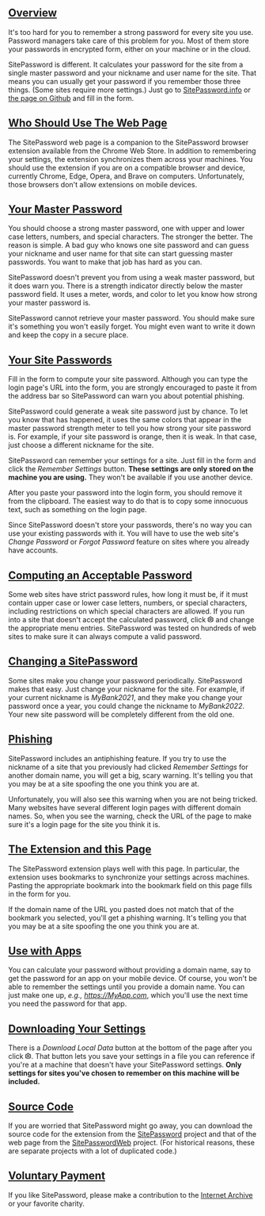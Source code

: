 [Overview](#overview)
---------------------

It's too hard for you to remember a strong password for every site you use. Password managers take care of this problem for you. Most of them store your passwords in encrypted form, either on your machine or in the cloud.

SitePassword is different. It calculates your password for the site from a single master password and your nickname and user name for the site. That means you can usually get your password if you remember those three things. (Some sites require more settings.) Just go to [SitePassword.info](https://sitepassword.info) or [the page on Github](https://alanhkarp.github.io/SitePasswordWeb) and fill in the form. 

[Who Should Use The Web Page](#who)
---------------------

The SitePassword web page is a companion to the SitePassword browser extension
available from the Chrome Web Store.
In addition to remembering your settings, the extension synchronizes them 
across your machines.  You should use the extension if you are on a 
compatible browser and device, currently Chrome, Edge, Opera, and Brave on computers. 
Unfortunately, those browsers don't allow extensions on mobile devices.


[Your Master Password](#masterpassword)
---------------------------------------

You should choose a strong master password, one with upper and 
lower case letters, numbers, and special characters.  The stronger
the better.  The reason is simple.  A bad guy who knows one site 
password and can guess your nickname and user name for that site
can start guessing master passwords.  You want to make that job 
has hard as you can.

SitePassword doesn't prevent you from using a weak master password,
but it does warn you.  There is a strength indicator directly below 
the master password field.  It uses a meter, words, and color to 
let you know how strong your master password is. 

SitePassword cannot retrieve your master password. 
You should make sure it's something you won't easily forget.  You 
might even want to write it down and keep the copy in a secure place.

[Your Site Passwords](#sitepw)
-------------------------------------------

Fill in the form to compute your site password.  Although you can 
type the login page's URL into the form, you are strongly encouraged 
to paste it from the address bar so SitePassword can warn you about 
potential phishing.

SitePassword could generate a weak site password just by chance. 
To let you know that has happened, it uses the same colors that 
appear in the master password 
strength meter to tell you how strong your site password is.  For 
example, if your site password is orange, then it is weak. 
In that case, just choose a different nickname for the site.

SitePassword can remember your settings for a site.  Just fill in 
the form and click the *Remember Settings* button.  **These 
settings are only stored on the machine you are using.**  They won't 
be available if you use another device.

After you paste your password into the login form, you should remove
it from the clipboard.  The easiest way to do that is to copy some 
innocuous text, such as something on the login page.

Since SitePassword doesn't store your passwords, there's no way
you can use your existing passwords with it.  You will have to use 
the web site's <em>Change Password</em> or <em>Forgot Password</em>
feature on sites where you already have accounts.


[Computing an Acceptable Password](#acceptable)
--------------------------

Some web sites have strict password rules, how long it must be,
if it must contain upper case or lower case letters, numbers, or
special characters, including restrictions on which special
characters are allowed.  If you run into a site that doesn't 
accept the calculated password, 
click  <svg width="12px" height="12px" viewBox="2 1 20 20" xmlns="http://www.w3.org/2000/svg" fill="none">
    <path stroke="currentColor" stroke-linecap="round" stroke-linejoin="round" stroke-width="2" d="M14 21h-4l-.551-2.48a6.991 6.991 0 0 1-1.819-1.05l-2.424.763-2-3.464 1.872-1.718a7.055 7.055 0 0 1 0-2.1L3.206 9.232l2-3.464 2.424.763A6.992 6.992 0 0 1 9.45 5.48L10 3h4l.551 2.48a6.992 6.992 0 0 1 1.819 1.05l2.424-.763 2 3.464-1.872 1.718a7.05 7.05 0 0 1 0 2.1l1.872 1.718-2 3.464-2.424-.763a6.99 6.99 0 0 1-1.819 1.052L14 21z"/><circle cx="12" cy="12" r="3" stroke="currentColor" stroke-width="2"/>
</svg>
and change the appropriate menu entries.  SitePassword 
was tested on hundreds of web sites to make sure it can always 
compute a valid password.

[Changing a SitePassword](#change)
----------------------

Some sites make you change your password periodically.  SitePassword
makes that easy.  Just change your nickname for the site.  For example, 
if your current nickname is *MyBank2021*, and they make you change 
your password once a year, you could change the nickname to 
*MyBank2022*.  Your new site password will be completely different 
from the old one.

[Phishing](#phishing)
----------------------

SitePassword includes an antiphishing feature.  If you try to use 
the nickname of a site that you previously had clicked 
<em>Remember Settings</em> for another domain name, you will get a big, 
scary warning.  It's telling you that you may be at a site 
spoofing the one you think you are at.  

Unfortunately, you will 
also see this warning when you are not being tricked.  Many 
websites have several different login pages with different domain 
names.  So, when you see the warning, check the URL of the page 
to make sure it's a login page for the site you think it is.
 
 [The Extension and this Page](#extension)
----------------------

The SitePassword extension plays well with this page. 
In particular, the extension uses bookmarks to synchronize your 
settings across machines.  Pasting the appropriate bookmark into 
the bookmark field on this page fills in the form for you.

If the domain name of the URL you pasted does not match that of the 
bookmark you selected, you'll get a phishing warning.  It's telling you 
that you may be at a site spoofing the one you think you are at. 

[Use with Apps](#apps)
----------------------

You can calculate your password without 
providing a domain name, say to get the password for an app on your mobile 
device.  Of course, you won't be able to remember the settings until you 
provide a domain name.  You can just make one up, 
*e.g., https://MyApp.com*, which you'll use the next time you need 
the password for that app.

[Downloading Your Settings](#download)
----------------------

There is a <em>Download Local Data</em> button at the bottom of 
the page after you 
click <svg width="12px" height="12px" viewBox="2 1 20 20" xmlns="http://www.w3.org/2000/svg" fill="none">
    <path stroke="currentColor" stroke-linecap="round" stroke-linejoin="round" stroke-width="2" d="M14 21h-4l-.551-2.48a6.991 6.991 0 0 1-1.819-1.05l-2.424.763-2-3.464 1.872-1.718a7.055 7.055 0 0 1 0-2.1L3.206 9.232l2-3.464 2.424.763A6.992 6.992 0 0 1 9.45 5.48L10 3h4l.551 2.48a6.992 6.992 0 0 1 1.819 1.05l2.424-.763 2 3.464-1.872 1.718a7.05 7.05 0 0 1 0 2.1l1.872 1.718-2 3.464-2.424-.763a6.99 6.99 0 0 1-1.819 1.052L14 21z"/><circle cx="12" cy="12" r="3" stroke="currentColor" stroke-width="2"/>
</svg>.  That button lets you save your settings in a file you 
can reference if you're at a machine that doesn't have your 
SitePassword settings. <b>Only settings for sites you've chosen
to remember on this machine will be included.</b>


[Source Code](#source)
----------------------

If you are worried that SitePassword might go away, you can download the source code for the extension from the [SitePassword](https://github.com/alanhkarp/SitePassword) project and that of the web page from the [SitePasswordWeb](https://github.com/alanhkarp/SitePasswordWeb) project. (For historical reasons, these are separate projects with a lot of duplicated code.)

[Voluntary Payment](#payment)
-----------------------------

If you like SitePassword, please make a contribution to the [Internet Archive](https://archive.org/donate?origin=iawww-TopNavDonateButton) or your favorite charity.